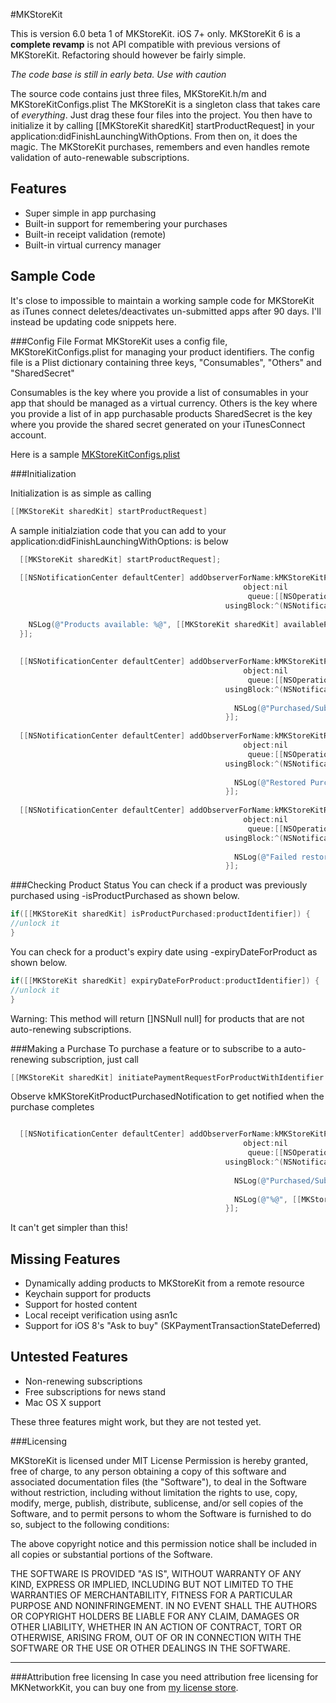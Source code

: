 #MKStoreKit

This is version 6.0 beta 1 of MKStoreKit. iOS 7+ only. 
MKStoreKit 6 is a **complete revamp** is not API compatible with previous versions of MKStoreKit. Refactoring should however be fairly simple.

*The code base is still in early beta. Use with caution*

The source code contains just three files, MKStoreKit.h/m and MKStoreKitConfigs.plist
The MKStoreKit is a singleton class that takes care of *everything*. Just drag these four files into the project. You then have to initialize it by calling [[MKStoreKit sharedKit] startProductRequest] in your application:didFinishLaunchingWithOptions. From then on, it does the magic. The MKStoreKit purchases, remembers and even handles remote validation of auto-renewable subscriptions.

## Features
* Super simple in app purchasing
* Built-in support for remembering your purchases
* Built-in receipt validation (remote)
* Built-in virtual currency manager

## Sample Code 

It's close to impossible to maintain a working sample code for MKStoreKit as iTunes connect deletes/deactivates un-submitted apps after 90 days. I'll instead be updating code snippets here.

###Config File Format
MKStoreKit uses a config file, MKStoreKitConfigs.plist for managing your product identifiers.
The config file is a Plist dictionary containing three keys, "Consumables", "Others" and "SharedSecret"

Consumables is the key where you provide a list of consumables in your app that should be managed as a virtual currency.
Others is the key where you provide a list of in app purchasable products
SharedSecret is the key where you provide the shared secret generated on your iTunesConnect account.

Here is a sample [MKStoreKitConfigs.plist](https://gist.github.com/MugunthKumar/330fc38b542c96fcecc6)


###Initialization

Initialization is as simple as calling

``` objective-c
[[MKStoreKit sharedKit] startProductRequest]
```

A sample initialziation code that you can add to your application:didFinishLaunchingWithOptions: is below

``` objective-c
  [[MKStoreKit sharedKit] startProductRequest];
  
  [[NSNotificationCenter defaultCenter] addObserverForName:kMKStoreKitProductsAvailableNotification
                                                    object:nil
                                                     queue:[[NSOperationQueue alloc] init]
                                                usingBlock:^(NSNotification *note) {
    
    NSLog(@"Products available: %@", [[MKStoreKit sharedKit] availableProducts]);
  }];
  
  
  [[NSNotificationCenter defaultCenter] addObserverForName:kMKStoreKitProductPurchasedNotification
                                                    object:nil
                                                     queue:[[NSOperationQueue alloc] init]
                                                usingBlock:^(NSNotification *note) {
                                                  
                                                  NSLog(@"Purchased/Subscribed to product with id: %@", [note object]);
                                                }];
  
  [[NSNotificationCenter defaultCenter] addObserverForName:kMKStoreKitRestoredPurchasesNotification
                                                    object:nil
                                                     queue:[[NSOperationQueue alloc] init]
                                                usingBlock:^(NSNotification *note) {
                                                  
                                                  NSLog(@"Restored Purchases");
                                                }];
  
  [[NSNotificationCenter defaultCenter] addObserverForName:kMKStoreKitRestoringPurchasesFailedNotification
                                                    object:nil
                                                     queue:[[NSOperationQueue alloc] init]
                                                usingBlock:^(NSNotification *note) {
                                                  
                                                  NSLog(@"Failed restoring purchases with error: %@", [note object]);
                                                }];
```

###Checking Product Status
You can check if a product was previously purchased using -isProductPurchased as shown below.
``` objective-c
if([[MKStoreKit sharedKit] isProductPurchased:productIdentifier]) {
//unlock it
}
```

You can check for a product's expiry date using -expiryDateForProduct as shown below.
``` objective-c
if([[MKStoreKit sharedKit] expiryDateForProduct:productIdentifier]) {
//unlock it
}
```

Warning: This method will return []NSNull null] for products that are not auto-renewing subscriptions.


###Making a Purchase
To purchase a feature or to subscribe to a auto-renewing subscription, just call

``` objective-c
[[MKStoreKit sharedKit] initiatePaymentRequestForProductWithIdentifier:productIdentifier];
```

Observe kMKStoreKitProductPurchasedNotification to get notified when the purchase completes

``` objective-c

  [[NSNotificationCenter defaultCenter] addObserverForName:kMKStoreKitProductPurchasedNotification
                                                    object:nil
                                                     queue:[[NSOperationQueue alloc] init]
                                                usingBlock:^(NSNotification *note) {
                                                  
                                                  NSLog(@"Purchased/Subscribed to product with id: %@", [note object]);
                                                  
                                                  NSLog(@"%@", [[MKStoreKit sharedKit] valueForKey:@"purchaseRecord"]);
                                                }];
```

It can't get simpler than this!


## Missing Features

* Dynamically adding products to MKStoreKit from a remote resource
* Keychain support for products
* Support for hosted content
* Local receipt verification using asn1c
* Support for iOS 8's "Ask to buy" (SKPaymentTransactionStateDeferred)

## Untested Features

* Non-renewing subscriptions
* Free subscriptions for news stand
* Mac OS X support


These three features might work, but they are not tested yet.


###Licensing

MKStoreKit is licensed under MIT License
Permission is hereby granted, free of charge, to any person obtaining a copy
of this software and associated documentation files (the "Software"), to deal
in the Software without restriction, including without limitation the rights
to use, copy, modify, merge, publish, distribute, sublicense, and/or sell
copies of the Software, and to permit persons to whom the Software is
furnished to do so, subject to the following conditions:

The above copyright notice and this permission notice shall be included in
all copies or substantial portions of the Software.

THE SOFTWARE IS PROVIDED "AS IS", WITHOUT WARRANTY OF ANY KIND, EXPRESS OR
IMPLIED, INCLUDING BUT NOT LIMITED TO THE WARRANTIES OF MERCHANTABILITY,
FITNESS FOR A PARTICULAR PURPOSE AND NONINFRINGEMENT. IN NO EVENT SHALL THE
AUTHORS OR COPYRIGHT HOLDERS BE LIABLE FOR ANY CLAIM, DAMAGES OR OTHER
LIABILITY, WHETHER IN AN ACTION OF CONTRACT, TORT OR OTHERWISE, ARISING FROM,
OUT OF OR IN CONNECTION WITH THE SOFTWARE OR THE USE OR OTHER DEALINGS IN
THE SOFTWARE.

---
###Attribution free licensing
In case you need attribution free licensing for MKNetworkKit, you can buy one from [my license store](http://blog.mugunthkumar.com/license-store/).
